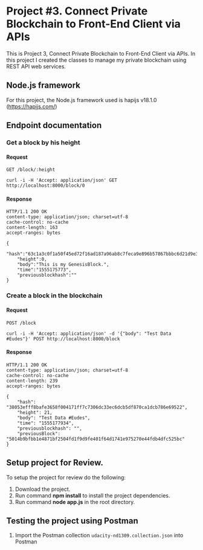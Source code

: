 # Project #3. Connect Private Blockchain to Front-End Client via APIs

This is Project 3, Connect Private Blockchain to Front-End Client via APIs. In this project I created the classes to manage my private blockchain using REST API web services.

## Node.js framework

For this project, the Node.js framework used is hapijs v18.1.0 (https://hapijs.com/)

## Endpoint documentation

### Get a block by his height

#### Request

`GET /block/:height`

	curl -i -H 'Accept: application/json' GET http://localhost:8000/block/0

#### Response

	HTTP/1.1 200 OK
	content-type: application/json; charset=utf-8
	cache-control: no-cache
	content-length: 163
	accept-ranges: bytes

	{
		"hash":"63c1a3c0f1a50f45ed72f16ad187a96ab8c7feca9e896b57867bbbc6d21d9e37",
		"height":0,
		"body":"This is my GenesisBlock.",
		"time":"1555175773",
		"previousblockhash":""
	}

### Create a block in the blockchain

#### Request

`POST /block`

	curl -i -H 'Accept: application/json' -d '{"body": "Test Data #Eudes"}' POST http://localhost:8000/block 

#### Response

	HTTP/1.1 200 OK
	content-type: application/json; charset=utf-8
	cache-control: no-cache
	content-length: 239
	accept-ranges: bytes

	{
		"hash": "38053efff8bafe3658f004171ff7c7306dc33ec6dcb5df870ca1dcb786e69522",
		"height": 21,
		"body": "Test Data #Eudes",
		"time": "1555177934",
		"previousblockhash": "",
		"previousBlock": "5014b9bfbb1e4871bf2504fd1f9d9fe401f64d1741e975270e44fdb4dfc525bc"
	}

## Setup project for Review.

To setup the project for review do the following:
1. Download the project.
2. Run command __npm install__ to install the project dependencies.
3. Run command __node app.js__ in the root directory.

## Testing the project using Postman

1. Import the Postman collection `udacity-nd1309.collection.json` into Postman